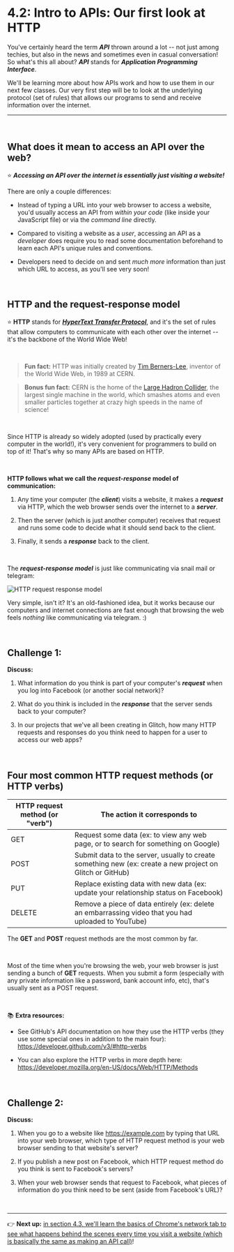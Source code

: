 # 4.2: Intro to APIs: Our first look at HTTP

You've certainly heard the term ***API*** thrown around a lot -- not just among techies, but also in the news and sometimes even in casual conversation! So what's this all about? ***API*** stands for ***Application Programming Interface***.

We'll be learning more about how APIs work and how to use them in our next few classes. Our very first step will be to look at the underlying protocol (set of rules) that allows our programs to send and receive information over the internet.

<hr/>

<br/>

## What does it mean to access an API over the web?

:star: ***Accessing an API over the internet is essentially just visiting a website!***

There are only a couple differences:

  - Instead of typing a URL into your web browser to access a website, you'd usually access an API from *within your code* (like inside your JavaScript file) or via the *command line* directly.
  
  - Compared to visiting a website as a *user*, accessing an API as a *developer* does require you to read some documentation beforehand to learn each API's unique rules and conventions.
  
  - Developers need to decide on and sent *much more* information than just which URL to access, as you'll see very soon!

<br/>

## HTTP and the request-response model

:star: **HTTP** stands for [***HyperText Transfer Protocol***](https://en.wikipedia.org/wiki/Hypertext_Transfer_Protocol), and it's the set of rules that allow computers to communicate with each other over the internet -- it's the backbone of the World Wide Web!

<br/>

  > **Fun fact:** HTTP was initially created by [Tim Berners-Lee](https://en.wikipedia.org/wiki/Tim_Berners-Lee), inventor of the World Wide Web, in 1989 at CERN.

  > **Bonus fun fact:** CERN is the home of the [Large Hadron Collider](https://home.cern/topics/large-hadron-collider), the largest single machine in the world, which smashes atoms and even smaller particles together at crazy high speeds in the name of science!

<br/>

Since HTTP is already so widely adopted (used by practically every computer in the world!), it's very convenient for programmers to build on top of it! That's why so many APIs are based on HTTP.

<br/>

**HTTP follows what we call the *request-response* model of communication:**

  1. Any time your computer (the ***client***) visits a website, it makes a ***request*** via HTTP, which the web browser sends over the internet to a ***server***.
  
  2. Then the server (which is just another computer) receives that request and runs some code to decide what it should send back to the client.
  
  3. Finally, it sends a ***response*** back to the client.

<br/>

The ***request-response model*** is just like communicating via snail mail or telegram:

![HTTP request response model](https://raw.githubusercontent.com/LearnTeachCode/learnteachcode.github.io/master/socketio-workshop/slides/images/request-response.gif)

Very simple, isn't it? It's an old-fashioned idea, but it works because our computers and internet connections are fast enough that browsing the web feels *nothing* like communicating via telegram. :)

<br/>

## Challenge 1:

**Discuss:**

  1. What information do you think is part of your computer's ***request*** when you log into Facebook (or another social network)?
  
  2. What do you think is included in the ***response*** that the server sends back to your computer?
  
  3. In our projects that we've all been creating in Glitch, how many HTTP requests and responses do you think need to happen for a user to access our web apps?

<br/>

## Four most common HTTP request methods (or HTTP verbs)

| HTTP request method (or "verb") | The action it corresponds to |
| --- | --- |
| GET | Request some data (ex: to view any web page, or to search for something on Google) |
| POST | Submit data to the server, usually to create something new (ex: create a new project on Glitch or GitHub) |
| PUT | Replace existing data with new data (ex: update your relationship status on Facebook) |
| DELETE | Remove a piece of data entirely (ex: delete an embarrassing video that you had uploaded to YouTube) |

The **GET** and **POST** request methods are the most common by far.

<br/>

Most of the time when you're browsing the web, your web browser is just sending a bunch of **GET** requests. When you submit a form (especially with any private information like a password, bank account info, etc), that's usually sent as a POST request.

<br/>

:books: **Extra resources:**
  - See GitHub's API documentation on how they use the HTTP verbs (they use some special ones in addition to the main four): https://developer.github.com/v3/#http-verbs 
  
  - You can also explore the HTTP verbs in more depth here: https://developer.mozilla.org/en-US/docs/Web/HTTP/Methods

<br/>

## Challenge 2:

**Discuss:**

  1. When you go to a website like https://example.com by typing that URL into your web browser, which type of HTTP request method is your web browser sending to that website's server?
  
  2. If you publish a new post on Facebook, which HTTP request method do you think is sent to Facebook's servers?

  3. When your web browser sends that request to Facebook, what pieces of information do you think need to be sent (aside from Facebook's URL)?

<br/>


<hr/>

:point_right: **Next up:** [in section 4.3, we'll learn the basics of Chrome's network tab to see what happens behind the scenes every time you visit a website (which is basically the same as making an API call)](https://github.com/LearnTeachCode/intro-javascript-class/blob/may-2018-int/week-4/4-3-chrome-network-tab.md)!
